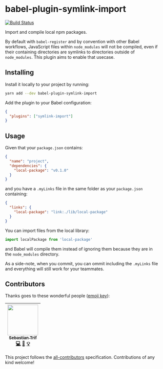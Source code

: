 # babel-plugin-symlink-import
[![Build Status](https://travis-ci.org/vinsonchuong/babel-plugin-symlink-import.svg?branch=master)](https://travis-ci.org/vinsonchuong/babel-plugin-symlink-import)

Import and compile local npm packages.

By default with `babel-register` and by convention with other Babel workflows,
JavaScript files within `node_modules` will not be compiled, even if their
containing directories are symlinks to directories outside of `node_modules`.
This plugin aims to enable that usecase.

## Installing
Install it locally to your project by running:

```bash
yarn add --dev babel-plugin-symlink-import
```

Add the plugin to your Babel configuration:

```json
{
  "plugins": ["symlink-import"]
}
```

## Usage
Given that your `package.json` contains:
```json
{
  "name": "project",
  "dependencies": {
    "local-package": "v0.1.0"
  }
}
```

and you have a `.myLinks` file in the same folder as your `package.json` containing:
```json
{
  "links": {
    "local-package": "link:./lib/local-package"
  } 
}
``` 

You can import files from the local library:

```javascript
import localPackage from 'local-package'
```

and Babel will compile them instead of ignoring them because they are in the
`node_modules` directory.

As a side-note, when you commit, you can ommit including the `.myLinks` file and everything will still work for your teammates.

## Contributors

Thanks goes to these wonderful people ([emoji key](https://github.com/kentcdodds/all-contributors#emoji-key)):

<!-- ALL-CONTRIBUTORS-LIST:START - Do not remove or modify this section -->
<!-- prettier-ignore -->
| [<img src="https://avatars3.githubusercontent.com/u/2954356?v=4" width="100px;"/><br /><sub><b>Sebastian Trif</b></sub>](https://github.com/coolsebz)<br />[💻](https://github.com/vinsonchuong/babel-plugin-symlink-import/commits?author=coolsebz "Code") [📖](https://github.com/vinsonchuong/babel-plugin-symlink-import/commits?author=coolsebz "Documentation") [💡](#example-coolsebz "Examples") |
| :---: |
<!-- ALL-CONTRIBUTORS-LIST:END -->

This project follows the [all-contributors](https://github.com/kentcdodds/all-contributors) specification. Contributions of any kind welcome!